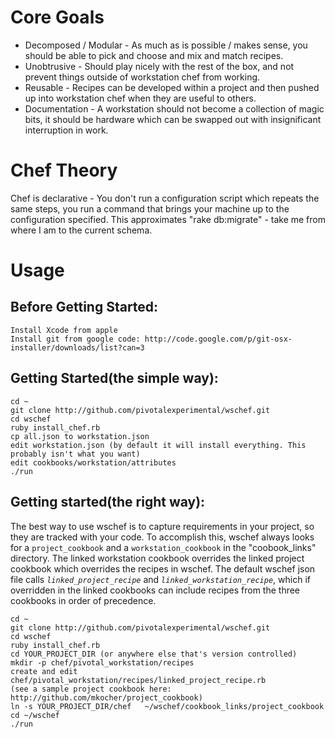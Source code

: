 Core Goals
==========

- Decomposed / Modular - As much as is possible / makes sense, you should be able to pick and choose and mix and match recipes.
- Unobtrusive - Should play nicely with the rest of the box, and not prevent things outside of workstation chef from working.
- Reusable - Recipes can be developed within a project and then pushed up into workstation chef when they are useful to others.
- Documentation - A workstation should not become a collection of magic bits, it should be hardware which can be swapped out with insignificant interruption in work.


Chef Theory
===========

Chef is declarative - You don't run a configuration script which repeats the same steps, you run a command that brings your machine up to the configuration specified.  This approximates "rake db:migrate" - take me from where I am to the current schema.

Usage
=====

Before Getting Started:
-----------------------

    Install Xcode from apple
    Install git from google code: http://code.google.com/p/git-osx-installer/downloads/list?can=3


Getting Started(the simple way):
--------------------------------

    cd ~
    git clone http://github.com/pivotalexperimental/wschef.git
    cd wschef
    ruby install_chef.rb
    cp all.json to workstation.json
    edit workstation.json (by default it will install everything. This probably isn't what you want)
    edit cookbooks/workstation/attributes
    ./run

Getting started(the right way):
-------------------------------
The best way to use wschef is to capture requirements in your project, so they are tracked with your code.  To accomplish this, wschef always looks for a `project_cookbook` and a `workstation_cookbook` in the "coobook_links" directory.  The linked workstation cookbook overrides the linked project cookbook which overrides the recipes in wschef. The default wschef json file calls *`linked_project_recipe`* and *`linked_workstation_recipe`*, which if overridden in the linked cookbooks can include recipes from the three cookbooks in order of precedence.

    cd ~
    git clone http://github.com/pivotalexperimental/wschef.git
    cd wschef
    ruby install_chef.rb
    cd YOUR_PROJECT_DIR (or anywhere else that's version controlled)
    mkdir -p chef/pivotal_workstation/recipes
    create and edit chef/pivotal_workstation/recipes/linked_project_recipe.rb 
    (see a sample project cookbook here: http://github.com/mkocher/project_cookbook)
    ln -s YOUR_PROJECT_DIR/chef   ~/wschef/cookbook_links/project_cookbook
    cd ~/wschef
    ./run